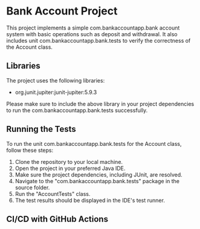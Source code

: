 # Bank Account Project

This project implements a simple com.bankaccountapp.bank account system with basic operations such as deposit and withdrawal. It also includes unit com.bankaccountapp.bank.tests to verify the correctness of the Account class.

## Libraries
The project uses the following libraries:

- org.junit.jupiter:junit-jupiter:5.9.3

Please make sure to include the above library in your project dependencies to run the com.bankaccountapp.bank.tests successfully.

## Running the Tests
To run the unit com.bankaccountapp.bank.tests for the Account class, follow these steps:

1. Clone the repository to your local machine.
2. Open the project in your preferred Java IDE.
3. Make sure the project dependencies, including JUnit, are resolved.
4. Navigate to the "com.bankaccountapp.bank.tests" package in the source folder.
5. Run the "AccountTests" class.
6. The test results should be displayed in the IDE's test runner.

## CI/CD with GitHub Actions

